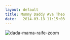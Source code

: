 ```yaml
---
layout: default
title: Mummy Daddy Ava Theo
date:   2014-03-18 11:15:03
---
```


![dada-mama-raife-zoom]({{site.url}}/images/mummy-daddy-family-love-ava-theo.jpg)
